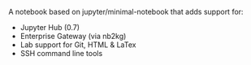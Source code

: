 A notebook based on jupyter/minimal-notebook that adds support for:

- Jupyter Hub (0.7)
- Enterprise Gateway (via nb2kg)
- Lab support for Git, HTML & LaTex
- SSH command line tools
